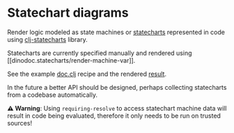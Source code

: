 # Statechart diagrams

Render logic modeled as state machines or [statecharts](https://statecharts.dev/
) represented in code using [clj-statecharts](https://github.com/lucywang000/clj-statecharts) library.

Statecharts are currently specified manually and rendered using [[dinodoc.statecharts/render-machine-var]]. 

See the example [doc.clj](https://github.com/dundalek/dinodoc/blob/main/examples/statecharts/doc.clj) recipe and the rendered [result](https://dinodoc.pages.dev/examples/statecharts/).

In the future a better API should be designed, perhaps collecting statecharts from a codebase automatically.

**⚠️ Warning**: Using `requiring-resolve` to access statechart machine data will result in code being evaluated, therefore it only needs to be run on trusted sources!

